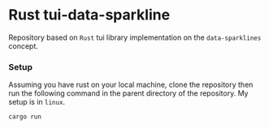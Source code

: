 # Rust tui-data-sparkline

Repository based on `Rust` tui library implementation on the `data-sparklines` concept.

### Setup

Assuming you have rust on your local machine, clone the repository then run the following command
in the parent directory of the repository. My setup is in `linux`.

```bash
cargo run
```

